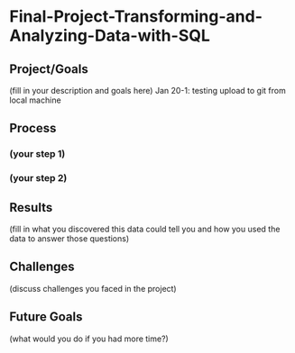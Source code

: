# Final-Project-Transforming-and-Analyzing-Data-with-SQL

## Project/Goals
(fill in your description and goals here)
Jan 20-1: testing upload to git from local machine

## Process
### (your step 1)
### (your step 2)

## Results
(fill in what you discovered this data could tell you and how you used the data to answer those questions)

## Challenges 
(discuss challenges you faced in the project)

## Future Goals
(what would you do if you had more time?)
